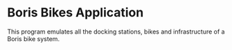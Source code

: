 # Boris Bikes Application

This program emulates all the docking stations, bikes and infrastructure of a Boris bike system.
